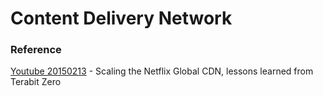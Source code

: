 
# Content Delivery Network

### Reference

[Youtube 20150213](https://youtu.be/tbqcsHg-Q_o) - Scaling the Netflix Global CDN, lessons learned from Terabit Zero
